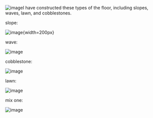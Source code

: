 ![image](https://github.com/user-attachments/assets/3cfcabe2-cdb7-4de4-b52e-c7eb41c79f18)I have constructed these types of the floor, including slopes, waves, lawn, and cobblestones.


slope:


![image](https://github.com/user-attachments/assets/da53c67a-1eef-418c-99bf-edd4b65bf0dc){width=200px}


wave:


![image](https://github.com/user-attachments/assets/c90c1a00-dc60-4005-abd2-dc6a17f36ccd)


cobblestone:


![image](https://github.com/user-attachments/assets/4246984b-e13c-4fa5-b2fc-1c6ab69d9a53)


lawn:


![image](https://github.com/user-attachments/assets/b5d53888-c7e9-4977-bce6-0efea15117dc)


mix one:


![image](https://github.com/user-attachments/assets/da142b6e-aa36-4400-906f-6cf2174922d6)
